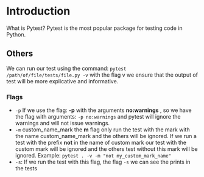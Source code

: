 # Introduction
What is Pytest?
Pytest is the most popular package for testing code in Python.

## Others
We can run our test using the command: ```pytest /path/of/file/tests/file.py -v```
with the flag v we ensure that the output of test will be more explicative and informative.
 ### Flags 
- ```-p``` If we use the flag: **-p** with the arguments **no:warnings** , so we have the flag with arguments: ```-p no:warnings``` and 
  pytest will ignore the warnings and will not issue warnings.
- ```-m``` custom_name_mark the **m** flag only run the test with the mark with the name custom_name_mark and the others will be ignored. 
  If we run a test with the prefix **not** in the name of custom mark our test with the custom mark will be ignored and the others test without this mark
  will be ignored. Example: ```pytest . -v -m "not my_custom_mark_name"```
- ```-s```: If we run the test with this flag, the flag ```-s``` we can see the prints in the tests
